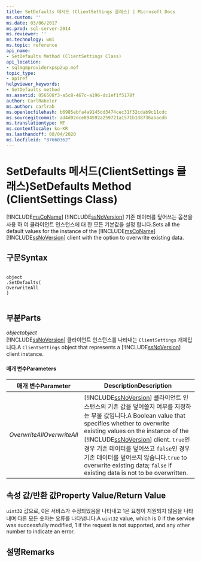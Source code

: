 ```yaml
---
title: SetDefaults 메서드 (ClientSettings 클래스) | Microsoft Docs
ms.custom: ''
ms.date: 03/06/2017
ms.prod: sql-server-2014
ms.reviewer: ''
ms.technology: wmi
ms.topic: reference
api_name:
- SetDefaults Method (ClientSettings Class)
api_location:
- sqlmgmproviderxpsp2up.mof
topic_type:
- apiref
helpviewer_keywords:
- SetDefaults method
ms.assetid: 056508f3-a5c8-467c-a196-dc1ef1f5178f
author: CarlRabeler
ms.author: carlrab
ms.openlocfilehash: b6985ebfa4a9145dd3474cec31f32cdab9c11cdc
ms.sourcegitcommit: ad4d92dce894592a259721a1571b1d8736abacdb
ms.translationtype: MT
ms.contentlocale: ko-KR
ms.lasthandoff: 08/04/2020
ms.locfileid: "87660362"
---
```

# <a name="setdefaults-method-clientsettings-class"></a><span data-ttu-id="dfb2d-102">SetDefaults 메서드(ClientSettings 클래스)</span><span class="sxs-lookup"><span data-stu-id="dfb2d-102">SetDefaults Method (ClientSettings Class)</span></span>
  <span data-ttu-id="dfb2d-103">[!INCLUDE[msCoName](../../includes/msconame-md.md)] [!INCLUDE[ssNoVersion](../../includes/ssnoversion-md.md)] 기존 데이터를 덮어쓰는 옵션을 사용 하 여 클라이언트 인스턴스에 대 한 모든 기본값을 설정 합니다.</span><span class="sxs-lookup"><span data-stu-id="dfb2d-103">Sets all the default values for the instance of the [!INCLUDE[msCoName](../../includes/msconame-md.md)] [!INCLUDE[ssNoVersion](../../includes/ssnoversion-md.md)] client with the option to overwrite existing data.</span></span>  
  
## <a name="syntax"></a><span data-ttu-id="dfb2d-104">구문</span><span class="sxs-lookup"><span data-stu-id="dfb2d-104">Syntax</span></span>  
  
```  
  
object  
.SetDefaults(  
OverwriteAll  
)  
  
```  
  
## <a name="parts"></a><span data-ttu-id="dfb2d-105">부분</span><span class="sxs-lookup"><span data-stu-id="dfb2d-105">Parts</span></span>  
 <span data-ttu-id="dfb2d-106">*object*</span><span class="sxs-lookup"><span data-stu-id="dfb2d-106">*object*</span></span>  
 <span data-ttu-id="dfb2d-107">[!INCLUDE[ssNoVersion](../../includes/ssnoversion-md.md)] 클라이언트 인스턴스를 나타내는 `ClientSettings` 개체입니다.</span><span class="sxs-lookup"><span data-stu-id="dfb2d-107">A `ClientSettings` object that represents a [!INCLUDE[ssNoVersion](../../includes/ssnoversion-md.md)] client instance.</span></span>  
  
#### <a name="parameters"></a><span data-ttu-id="dfb2d-108">매개 변수</span><span class="sxs-lookup"><span data-stu-id="dfb2d-108">Parameters</span></span>  
  
|<span data-ttu-id="dfb2d-109">매개 변수</span><span class="sxs-lookup"><span data-stu-id="dfb2d-109">Parameter</span></span>|<span data-ttu-id="dfb2d-110">Description</span><span class="sxs-lookup"><span data-stu-id="dfb2d-110">Description</span></span>|  
|---------------|-----------------|  
|<span data-ttu-id="dfb2d-111">*OverwriteAll*</span><span class="sxs-lookup"><span data-stu-id="dfb2d-111">*OverwriteAll*</span></span>|<span data-ttu-id="dfb2d-112">[!INCLUDE[ssNoVersion](../../includes/ssnoversion-md.md)] 클라이언트 인스턴스의 기존 값을 덮어쓸지 여부를 지정하는 부울 값입니다.</span><span class="sxs-lookup"><span data-stu-id="dfb2d-112">A Boolean value that specifies whether to overwrite existing values on the instance of the [!INCLUDE[ssNoVersion](../../includes/ssnoversion-md.md)] client.</span></span> <span data-ttu-id="dfb2d-113">`true`인 경우 기존 데이터를 덮어쓰고 `false`인 경우 기존 데이터를 덮어쓰지 않습니다.</span><span class="sxs-lookup"><span data-stu-id="dfb2d-113">`true` to overwrite existing data; `false` if existing data is not to be overwritten.</span></span>|  
  
## <a name="property-valuereturn-value"></a><span data-ttu-id="dfb2d-114">속성 값/반환 값</span><span class="sxs-lookup"><span data-stu-id="dfb2d-114">Property Value/Return Value</span></span>  
 <span data-ttu-id="dfb2d-115">`uint32` 값으로, 0은 서비스가 수정되었음을 나타내고 1은 요청이 지원되지 않음을 나타내며 다른 모든 숫자는 오류를 나타냅니다.</span><span class="sxs-lookup"><span data-stu-id="dfb2d-115">A `uint32` value, which is 0 if the service was successfully modified, 1 if the request is not supported, and any other number to indicate an error.</span></span>  
  
## <a name="remarks"></a><span data-ttu-id="dfb2d-116">설명</span><span class="sxs-lookup"><span data-stu-id="dfb2d-116">Remarks</span></span>  
  
